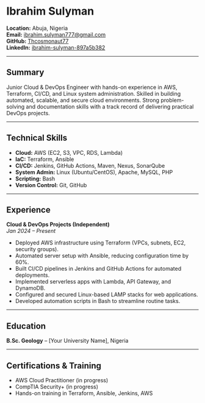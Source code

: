 # Ibrahim Sulyman  

**Location:** Abuja, Nigeria  
**Email:** ibrahim.sulyman777@gmail.com  
**GitHub:** [Thcosmonaut77](https://github.com/Thcosmonaut77)  
**LinkedIn:** [ibrahim-sulyman-897a5b382](https://www.linkedin.com/in/ibrahim-sulyman-897a5b382)  

---

## Summary  
Junior Cloud & DevOps Engineer with hands-on experience in AWS, Terraform, CI/CD, and Linux system administration. Skilled in building automated, scalable, and secure cloud environments. Strong problem-solving and documentation skills with a track record of delivering practical DevOps projects.  

---

## Technical Skills  
- **Cloud:** AWS (EC2, S3, VPC, RDS, Lambda)  
- **IaC:** Terraform, Ansible  
- **CI/CD:** Jenkins, GitHub Actions, Maven, Nexus, SonarQube  
- **System Admin:** Linux (Ubuntu/CentOS), Apache, MySQL, PHP  
- **Scripting:** Bash  
- **Version Control:** Git, GitHub  

---

## Experience  

**Cloud & DevOps Projects (Independent)**  
*Jan 2024 – Present*  
- Deployed AWS infrastructure using Terraform (VPCs, subnets, EC2, security groups).  
- Automated server setup with Ansible, reducing configuration time by 60%.  
- Built CI/CD pipelines in Jenkins and GitHub Actions for automated deployments.  
- Implemented serverless apps with Lambda, API Gateway, and DynamoDB.  
- Configured and secured Linux-based LAMP stacks for web applications.  
- Developed automation scripts in Bash to streamline routine tasks.  

---

## Education  
**B.Sc. Geology** – [Your University Name], Nigeria  

---

## Certifications & Training  
- AWS Cloud Practitioner (in progress)  
- CompTIA Security+ (in progress)  
- Hands-on training in Terraform, Ansible, Jenkins, AWS  

